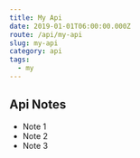 ```yaml
---
title: My Api
date: 2019-01-01T06:00:00.000Z
route: /api/my-api
slug: my-api
category: api
tags:
  - my
---
```

## Api Notes
* Note 1
* Note 2
* Note 3
